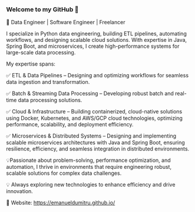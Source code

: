 ### Welcome to my GitHub 👋

🚀 Data Engineer | Software Engineer | Freelancer

I specialize in Python data engineering, building ETL pipelines, automating workflows, and designing scalable cloud solutions. With expertise in Java, Spring Boot, and microservices, I create high-performance systems for large-scale data processing.

My expertise spans:

✅ ETL & Data Pipelines – Designing and optimizing workflows for seamless data ingestion and transformation.

✅ Batch & Streaming Data Processing – Developing robust batch and real-time data processing solutions.

✅ Cloud & Infrastructure – Building containerized, cloud-native solutions using Docker, Kubernetes, and AWS/GCP cloud technologies, optimizing performance, scalability, and deployment efficiency.

✅ Microservices & Distributed Systems – Designing and implementing scalable microservices architectures with Java and Spring Boot, ensuring resilience, efficiency, and seamless integration in distributed environments.

💡Passionate about problem-solving, performance optimization, and automation, I thrive in environments that require engineering robust, scalable solutions for complex data challenges.

💡 Always exploring new technologies to enhance efficiency and drive innovation.

🤝 Website: https://emanueldumitru.github.io/
